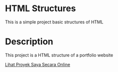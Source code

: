 # HTML Structures

This is a simple project basic structures of HTML

# Description

This project is a HTML structure of a portfolio website 

[Lihat Proyek Saya Secara Online]([https://url-proyek-mu.com](https://github.com/fahmiahdiat/roadmap.sh))
